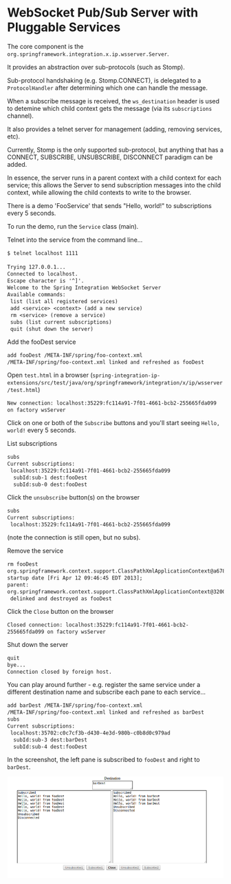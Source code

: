 WebSocket Pub/Sub Server with Pluggable Services
=================================================


The core component is the `org.springframework.integration.x.ip.wsserver.Server`.

It provides an abstraction over sub-protocols (such as Stomp).

Sub-protocol handshaking (e.g. Stomp.CONNECT), is delegated to a `ProtocolHandler` after determining
which one can handle the message.

When a subscribe message is received, the `ws_destination` header is used to detemine which child
context gets the message (via its `subscriptions` channel).

It also provides a telnet server for management (adding, removing services, etc).

Currently, Stomp is the only supported sub-protocol, but anything that has a CONNECT, SUBSCRIBE, UNSUBSCRIBE, DISCONNECT paradigm can be added.


In essence, the server runs in a parent context with a child context for each service; this allows the Server to send subscription messages into the child context, while allowing the child contexts to write to the browser.


There is a demo 'FooService' that sends "Hello, world!" to subscriptions every 5 seconds.


To run the demo, run the `Service` class (main).

Telnet into the service from the command line...

    $ telnet localhost 1111

    Trying 127.0.0.1...
    Connected to localhost.
    Escape character is '^]'.
    Welcome to the Spring Integration WebSocket Server
    Available commands:
     list (list all registered services)
     add <service> <context> (add a new service)
     rm <service> (remove a service)
     subs (list current subscriptions)
     quit (shut down the server)


Add the fooDest service

    add fooDest /META-INF/spring/foo-context.xml
    /META-INF/spring/foo-context.xml linked and refreshed as fooDest

Open `test.html` in a browser (`spring-integration-ip-extensions/src/test/java/org/springframework/integration/x/ip/wsserver/test.html`)

    New connection: localhost:35229:fc114a91-7f01-4661-bcb2-255665fda099 on factory wsServer

Click on one or both of the `Subscribe` buttons and you'll start seeing `Hello, world!` every 5 seconds.

List subscriptions

    subs
    Current subscriptions:
     localhost:35229:fc114a91-7f01-4661-bcb2-255665fda099
      subId:sub-1 dest:fooDest
      subId:sub-0 dest:fooDest

Click the `unsubscribe` button(s) on the browser

    subs
    Current subscriptions:
     localhost:35229:fc114a91-7f01-4661-bcb2-255665fda099

(note the connection is still open, but no subs).


Remove the service

    rm fooDest
    org.springframework.context.support.ClassPathXmlApplicationContext@a678505: startup date [Fri Apr 12 09:46:45 EDT 2013]; 
    parent:   org.springframework.context.support.ClassPathXmlApplicationContext@32008dad
     delinked and destroyed as fooDest


Click the `Close` button on the browser

    Closed connection: localhost:35229:fc114a91-7f01-4661-bcb2-255665fda099 on factory wsServer

Shut down the server

    quit
    bye...
    Connection closed by foreign host.


You can play around further - e.g. register the same service under a different destination name and subscribe each pane to each service...


    add barDest /META-INF/spring/foo-context.xml
    /META-INF/spring/foo-context.xml linked and refreshed as barDest
    subs
    Current subscriptions:
     localhost:35702:c0c7cf3b-d430-4e3d-980b-c0b8d0c979ad
      subId:sub-3 dest:barDest
      subId:sub-4 dest:fooDest


In the screenshot, the left pane is subscribed to `fooDest` and right to `barDest`.

![screenshot](screenshot86.png)



